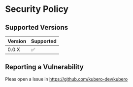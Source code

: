 # Security Policy

## Supported Versions

| Version | Supported          |
| ------- | ------------------ |
| 0.0.X   | :white_check_mark: |

## Reporting a Vulnerability

Pleas open a Issue in https://github.com/kubero-dev/kubero
